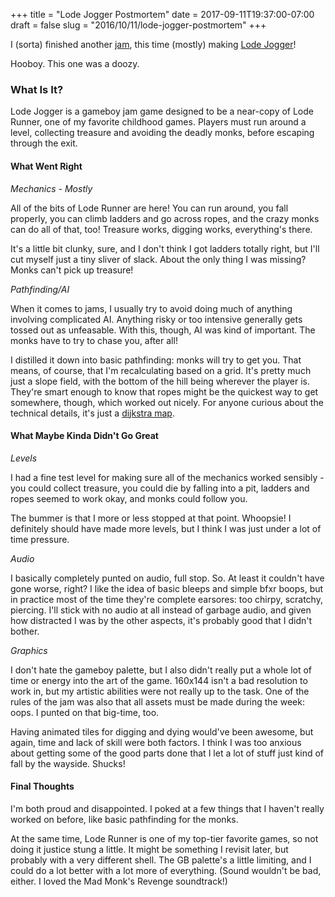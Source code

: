 +++
title = "Lode Jogger Postmortem"
date = 2017-09-11T19:37:00-07:00
draft = false
slug = "2016/10/11/lode-jogger-postmortem"
+++


I (sorta) finished another [jam](http://itch.io/jam/gbjam-5), this time (mostly) making [Lode Jogger](http://jtruher.itch.io/lode-jogger)!

Hooboy.  This one was a doozy.

### What Is It?

Lode Jogger is a gameboy jam game designed to be a near-copy of Lode Runner, one of my favorite childhood games.  Players must run around a level, collecting treasure and avoiding the deadly monks, before escaping through the exit.

#### What Went Right

*Mechanics - Mostly*  

All of the bits of Lode Runner are here!  You can run around, you fall properly, you can climb ladders and go across ropes, and the crazy monks can do all of that, too!  Treasure works, digging works, everything's there.

It's a little bit clunky, sure, and I don't think I got ladders totally right, but I'll cut myself just a tiny sliver of slack.  About the only thing I was missing?  Monks can't pick up treasure!

*Pathfinding/AI*  

When it comes to jams, I usually try to avoid doing much of anything involving complicated AI.  Anything risky or too intensive generally gets tossed out as unfeasable.  With this, though, AI was kind of important.  The monks have to try to chase you, after all!

I distilled it down into basic pathfinding: monks will try to get you.  That means, of course, that I'm recalculating based on a grid.  It's pretty much just a slope field, with the bottom of the hill being wherever the player is.  They're smart enough to know that ropes might be the quickest way to get somewhere, though, which worked out nicely.  For anyone curious about the technical details, it's just a [dijkstra map](http://www.roguebasin.com/index.php?title=The_Incredible_Power_of_Dijkstra_Maps).

#### What Maybe Kinda Didn't Go Great

*Levels*

I had a fine test level for making sure all of the mechanics worked sensibly - you could collect treasure, you could die by falling into a pit, ladders and ropes seemed to work okay, and monks could follow you.

The bummer is that I more or less stopped at that point.  Whoopsie!  I definitely should have made more levels, but I think I was just under a lot of time pressure.

*Audio*

I basically completely punted on audio, full stop.  So.  At least it couldn't have gone worse, right?  I like the idea of basic bleeps and simple bfxr boops, but in practice most of the time they're complete earsores: too chirpy, scratchy, piercing.  I'll stick with no audio at all instead of garbage audio, and given how distracted I was by the other aspects, it's probably good that I didn't bother.

*Graphics*

I don't hate the gameboy palette, but I also didn't really put a whole lot of time or energy into the art of the game.  160x144 isn't a bad resolution to work in, but my artistic abilities were not really up to the task.  One of the rules of the jam was also that all assets must be made during the week: oops.  I punted on that big-time, too.

Having animated tiles for digging and dying would've been awesome, but again, time and lack of skill were both factors.  I think I was too anxious about getting some of the good parts done that I let a lot of stuff just kind of fall by the wayside.  Shucks!

#### Final Thoughts

I'm both proud and disappointed.  I poked at a few things that I haven't really worked on before, like basic pathfinding for the monks.

At the same time, Lode Runner is one of my top-tier favorite games, so not doing it justice stung a little.  It might be something I revisit later, but probably with a very different shell.  The GB palette's a little limiting, and I could do a lot better with a lot more of everything.  (Sound wouldn't be bad, either.  I loved the Mad Monk's Revenge soundtrack!)

